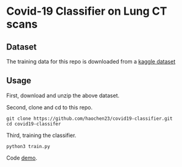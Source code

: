 # Covid-19 Classifier on Lung CT scans

## Dataset

The training data for this repo is downloaded from a [kaggle dataset](https://www.kaggle.com/andrewmvd/covid19-ct-scans)

## Usage 

First, download and unzip the above dataset. 

Second, clone and cd to this repo.

```
git clone https://github.com/haochen23/covid19-classifier.git
cd covid19-classifer
```

Third, training the classifier.

```
python3 train.py
```

Code [demo](https://colab.research.google.com/drive/19-NaxPKGVcHALQuZ_htu1Y7Ws6lyMiey?usp=sharing).